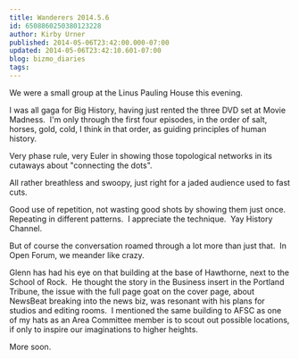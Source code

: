```yaml
---
title: Wanderers 2014.5.6
id: 6508860250380123228
author: Kirby Urner
published: 2014-05-06T23:42:00.000-07:00
updated: 2014-05-06T23:42:10.601-07:00
blog: bizmo_diaries
tags: 
---
```


We were a small group at the Linus Pauling House this evening. 

I was all gaga for Big History, having just rented the three DVD set at Movie Madness.  I'm only through the first four episodes, in the order of salt, horses, gold, cold, I think in that order, as guiding principles of human history. 

Very phase rule, very Euler in showing those topological networks in its cutaways about "connecting the dots". 

All rather breathless and swoopy, just right for a jaded audience used to fast cuts. 

Good use of repetition, not wasting good shots by showing them just once.  Repeating in different patterns.  I appreciate the technique.  Yay History Channel.

But of course the conversation roamed through a lot more than just that.  In Open Forum, we meander like crazy.

Glenn has had his eye on that building at the base of Hawthorne, next to the School of Rock.  He thought the story in the Business insert in the Portland Tribune, the issue with the full page goat on the cover page, about NewsBeat breaking into the news biz, was resonant with his plans for studios and editing rooms.  I mentioned the same building to AFSC as one of my hats as an Area Committee member is to scout out possible locations, if only to inspire our imaginations to higher heights.

More soon.